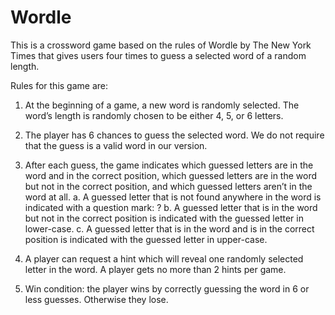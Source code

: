 # Wordle
This is a crossword game based on the rules of Wordle by The New York Times that gives users four times to guess a selected word of a random length.

Rules for this game are: 
1. At the beginning of a game, a new word is randomly selected. The word’s length is randomly chosen to be either 4, 5, or 6 letters.

2. The player has 6 chances to guess the selected word. We do not require that the guess is a valid word in our version.

3. After each guess, the game indicates which guessed letters are in the word and in the correct position, which guessed letters are in the word but not in the correct position, and which guessed letters aren’t in the word at all.
  a. A guessed letter that is not found anywhere in the word is indicated with a question mark: ?
  b. A guessed letter that is in the word but not in the correct position is indicated with the guessed letter in lower-case.
  c. A guessed letter that is in the word and is in the correct position is indicated with the guessed letter in upper-case.
  
4. A player can request a hint which will reveal one randomly selected letter in the word. A player gets no more than 2 hints per game.

5. Win condition: the player wins by correctly guessing the word in 6 or less guesses. Otherwise they lose.

